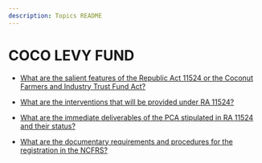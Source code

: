 ```yaml
---
description: Topics README
---
```


# COCO LEVY FUND


 - [What are the salient features of the Republic Act 11524 or the Coconut Farmers and Industry Trust Fund Act?](/2022/key-issues-in-agriculture/coco-levy-fund/what-are-the-salient-features-of-the-republic-act-11524-or-the-coconut-farmers-and-industry-trust-fu.html)
    
 - [What are the interventions that will be provided under RA 11524?](/2022/key-issues-in-agriculture/coco-levy-fund/what-are-the-interventions-that-will-be-provided-under-ra-11524.html)
    
 - [What are the immediate deliverables of the PCA stipulated in RA 11524 and their status?](/2022/key-issues-in-agriculture/coco-levy-fund/what-are-the-immediate-deliverables-of-the-pca-stipulated-in-ra-11524-and-their-status.html)
    
 - [What are the documentary requirements and procedures for the registration in the NCFRS?](/2022/key-issues-in-agriculture/coco-levy-fund/what-are-the-documentary-requirements-and-procedures-for-the-registration-in-the-ncfrs.html)
    
